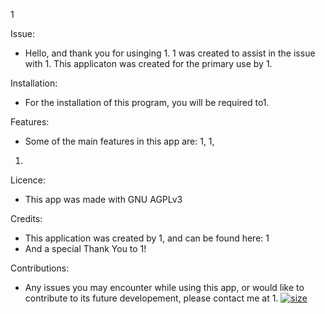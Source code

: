 1

Issue:
* Hello, and thank you for usinging 1. 1 was created to assist in the issue with 1. This applicaton was created for the primary use by 1.

Installation:

* For the installation of this program, you will be required to1.

Features:

* Some of the main features in this app are:
1,
1,
1.

Licence:

* This app was made with GNU AGPLv3

Credits:

* This application was created by 1, and can be found here:
1
* And a special Thank You to 1!

Contributions:

* Any issues you may encounter while using this app, or would like to contribute to its future developement, please contact me at 1.
[![size](https://img.shields.io/github/repo-size/coreylevine2000/hw-9-ReadMe-Generator)](https://img.shields.io/github/repo-size/coreylevine2000/hw-9-ReadMe-Generator)
